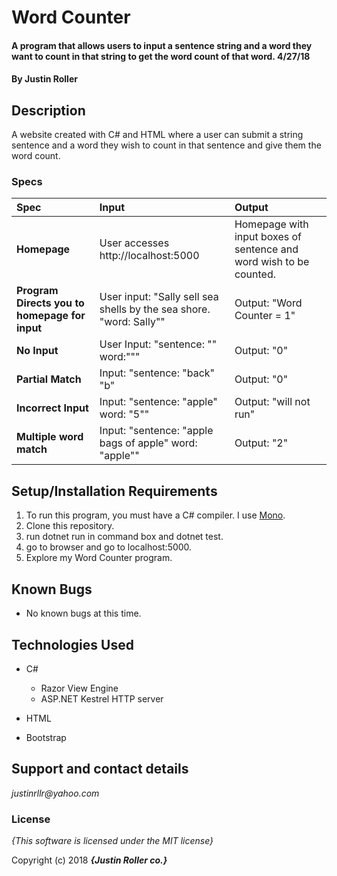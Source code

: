# Word Counter

#### A program that allows users to input a sentence string and a word they want to count in that string to get the word count of that word. 4/27/18

#### By **Justin Roller**

## Description

A website created with C# and HTML where a user can submit a string sentence and a word they wish to count in that sentence and give them the word count.


### Specs
| Spec | Input | Output |
| :-------------     | :------------- | :------------- |
| **Homepage** | User accesses http://localhost:5000| Homepage with input boxes of sentence and word wish to be counted. |
| **Program Directs you to homepage for input** | User input: "Sally sell sea shells by the sea shore. "word: Sally"" | Output: "Word Counter = 1" |
| **No Input**| User Input: "sentence: "" word:""" | Output: "0" |
| **Partial Match**| Input: "sentence: "back" "b" | Output: "0" |
| **Incorrect Input** | Input: "sentence: "apple" word: "5"" | Output: "will not run" |
| **Multiple word match** | Input: "sentence: "apple bags of apple" word: "apple"" | Output: "2" |


## Setup/Installation Requirements

1. To run this program, you must have a C# compiler. I use [Mono](http://www.mono-project.com).
2. Clone this repository.
3. run dotnet run in command box and dotnet test.
4. go to browser and go to localhost:5000.
5. Explore my Word Counter program.

## Known Bugs
* No known bugs at this time.

## Technologies Used
* C#
  * Razor View Engine
  * ASP.NET Kestrel HTTP server

* HTML
* Bootstrap

## Support and contact details

_justinrllr@yahoo.com_

### License

*{This software is licensed under the MIT license}*

Copyright (c) 2018 **_{Justin Roller co.}_**
